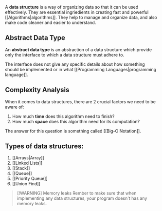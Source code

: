 A **data structure** is a way of organizing data so that it can be used effectively. They are essential ingriedients in creating fast and powerful [[Algorithms|algorithms]]. They help to manage and organize data, and also make code cleaner and easier to understand. 

## Abstract Data Type

An **abstract data type** is an abstraction of a data structure which provide only the interface to which a data structure must adhere to.

The interface does not give any specific details about how something should be implemented or in what [[Programming Languages|programming language]]. 

## Complexity Analysis

When it comes to data structures, there are 2 crucial factors we need to be aware of:
1. How much **time** does this algorithm need to finish?
2. How much **space** does this algorithm need for its computation?

The answer for this question is something called [[Big-O Notation]].

## Types of data structures:

1. [[Arrays|Array]]
2. [[Linked Lists]]
3. [[Stack]]
4. [[Queue]]
5. [[Priority Queue]]
6. [[Union Find]]


> [!WARNING] Memory leaks
> Rember to make sure that when implementing any data structures, your program doesn't has any memory leaks.


